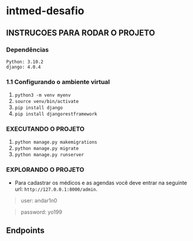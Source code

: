# intmed-desafio
## INSTRUCOES PARA RODAR O PROJETO

### Dependências
```
Python: 3.10.2
django: 4.0.4
```

### 1.1 Configurando o ambiente virtual
1. `python3 -m venv myenv`
2. `source venv/bin/activate`
3. `pip install django`
3. `pip install djangorestframework`

### EXECUTANDO O PROJETO
1. `python manage.py makemigrations`
2. `python manage.py migrate`
3. `python manage.py runserver`

### EXPLORANDO  O PROJETO 
* Para cadastrar os médicos e as agendas você deve entrar na seguinte url: `http://127.0.0.1:8000/admin`.

>user: andar1n0

>password: yo199

## Endpoints
